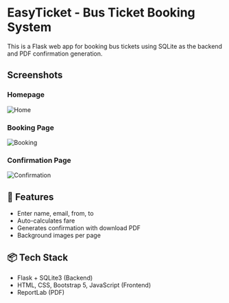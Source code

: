 #  EasyTicket - Bus Ticket Booking System

This is a Flask web app for booking bus tickets using SQLite as the backend and PDF confirmation generation.

##  Screenshots

### Homepage
![Home](home.png)

### Booking Page
![Booking](booking.png)

### Confirmation Page
![Confirmation](confirmation.png)

## 🚀 Features

- Enter name, email, from, to
- Auto-calculates fare
- Generates confirmation with download PDF
- Background images per page

## 📦 Tech Stack

- Flask + SQLite3 (Backend)
- HTML, CSS, Bootstrap 5, JavaScript (Frontend)
- ReportLab (PDF)

